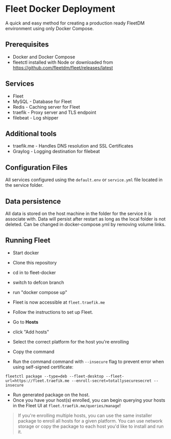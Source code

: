 # Fleet Docker Deployment

A quick and easy method for creating a production ready FleetDM environment using only Docker Compose. 

## Prerequisites

- Docker and Docker Compose
- fleetctl installed with Node or downloaded from https://github.com/fleetdm/fleet/releases/latest

## Services

- Fleet 
- MySQL - Database for Fleet
- Redis - Caching server for Fleet
- traefik - Proxy server and TLS endpoint
- filebeat - Log shipper

## Additional tools

- traefik.me - Handles DNS resolution and SSL Certificates
- Graylog - Logging destination for filebeat

## Configuration Files

All services configured using the `default.env` or `service.yml` file located in the service folder. 

## Data persistence

All data is stored on the host machine in the folder for the service it is associate with. Data will persist after restart
as long as the local folder is not deleted. Can be changed in docker-compose.yml by removing volume links. 



## Running Fleet

- Start docker
- Clone this repository
- cd in to fleet-docker
- switch to defcon branch
- run "docker compose up"

- Fleet is now accessible at `fleet.traefik.me`
- Follow the instructions to set up Fleet. 

- Go to **Hosts**
- click "Add hosts"
- Select the correct platform for the host you're enrolling
- Copy the command
- Run the command command with `--insecure` flag to prevent error when using self-signed certificate:

```
fleetctl package --type=deb --fleet-desktop --fleet-url=https://fleet.traefik.me --enroll-secret=totallysecuresecret --insecure
```
- Run generated package on the host. 
- Once you have your host(s) enrolled, you can begin querying your hosts in the Fleet UI at `fleet.traefik.me/queries/manage`!

>  If you're enrolling multiple hosts, you can use the same installer package to enroll all hosts for a given platform. You can use network storage or copy the package to each host you'd like to install and run it. 
